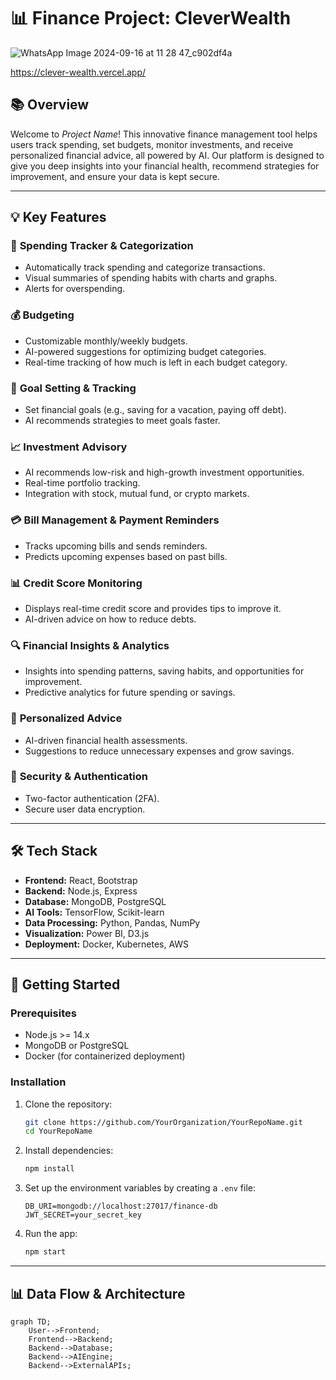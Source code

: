 # 📊 **Finance Project: CleverWealth**

![WhatsApp Image 2024-09-16 at 11 28 47_c902df4a](https://github.com/user-attachments/assets/3c2244a6-b2ef-4bdd-b879-ef555f5e4dc8)

https://clever-wealth.vercel.app/


## 📚 **Overview**

Welcome to _Project Name_! This innovative finance management tool helps users track spending, set budgets, monitor investments, and receive personalized financial advice, all powered by AI. Our platform is designed to give you deep insights into your financial health, recommend strategies for improvement, and ensure your data is kept secure.

---

## 💡 **Key Features**

### 💸 **Spending Tracker & Categorization**
- Automatically track spending and categorize transactions.
- Visual summaries of spending habits with charts and graphs.
- Alerts for overspending.

### 💰 **Budgeting**
- Customizable monthly/weekly budgets.
- AI-powered suggestions for optimizing budget categories.
- Real-time tracking of how much is left in each budget category.

### 🎯 **Goal Setting & Tracking**
- Set financial goals (e.g., saving for a vacation, paying off debt).
- AI recommends strategies to meet goals faster.

### 📈 **Investment Advisory**
- AI recommends low-risk and high-growth investment opportunities.
- Real-time portfolio tracking.
- Integration with stock, mutual fund, or crypto markets.

### 💳 **Bill Management & Payment Reminders**
- Tracks upcoming bills and sends reminders.
- Predicts upcoming expenses based on past bills.

### 📊 **Credit Score Monitoring**
- Displays real-time credit score and provides tips to improve it.
- AI-driven advice on how to reduce debts.

### 🔍 **Financial Insights & Analytics**
- Insights into spending patterns, saving habits, and opportunities for improvement.
- Predictive analytics for future spending or savings.

### 🤖 **Personalized Advice**
- AI-driven financial health assessments.
- Suggestions to reduce unnecessary expenses and grow savings.

### 🔐 **Security & Authentication**
- Two-factor authentication (2FA).
- Secure user data encryption.

---

## 🛠️ **Tech Stack**

- **Frontend:** React, Bootstrap
- **Backend:** Node.js, Express
- **Database:** MongoDB, PostgreSQL
- **AI Tools:** TensorFlow, Scikit-learn
- **Data Processing:** Python, Pandas, NumPy
- **Visualization:** Power BI, D3.js
- **Deployment:** Docker, Kubernetes, AWS

---

## 🚀 **Getting Started**

### Prerequisites

- Node.js >= 14.x
- MongoDB or PostgreSQL
- Docker (for containerized deployment)

### Installation

1. Clone the repository:
    ```bash
    git clone https://github.com/YourOrganization/YourRepoName.git
    cd YourRepoName
    ```

2. Install dependencies:
    ```bash
    npm install
    ```

3. Set up the environment variables by creating a `.env` file:
    ```env
    DB_URI=mongodb://localhost:27017/finance-db
    JWT_SECRET=your_secret_key
    ```

4. Run the app:
    ```bash
    npm start
    ```

---

## 📊 **Data Flow & Architecture**

```mermaid
graph TD;
    User-->Frontend;
    Frontend-->Backend;
    Backend-->Database;
    Backend-->AIEngine;
    Backend-->ExternalAPIs;

